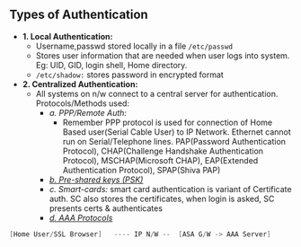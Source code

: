 ## Types of Authentication
- **1. Local Authentication:** 
  - Username,passwd stored locally in a file `/etc/passwd`
  - Stores user information that are needed when user logs into system. Eg: UID, GID, login shell, Home directory.    
  - `/etc/shadow:` stores password in encrypted format
- **2. Centralized Authentication:**  
  - All systems on n/w connect to a central server for authentication. Protocols/Methods used:
    - *a. PPP/Remote Auth:* 
      - Remember PPP protocol is used for connection of Home Based user(Serial Cable User) to IP Network.  Ethernet cannot run on Serial/Telephone lines.    PAP(Password Authentication Protocol), CHAP(Challenge Handshake Authentication Protocol), MSCHAP(Microsoft CHAP), EAP(Extended Authentication Protocol), SPAP(Shiva PAP)
    - *[b. Pre-shared keys (PSK)](Pre_Shared_Key/)*
    - *c. Smart-cards:* smart card authentication is variant of Certificate auth. SC also stores the certificates, when login is asked, SC presents certs & authenticates 
    - *[d. AAA Protocols](AAA_Protocols)*
```c
[Home User/SSL Browser]   ---- IP N/W --  [ASA G/W -> AAA Server]
```
